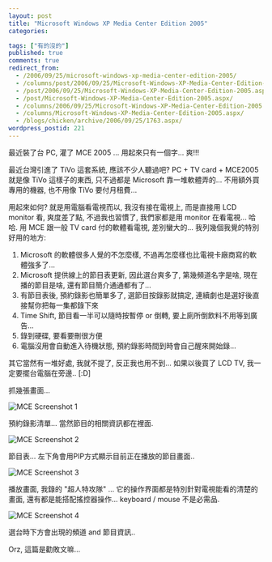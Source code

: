 ```yaml
---
layout: post
title: "Microsoft Windows XP Media Center Edition 2005"
categories:

tags: ["有的沒的"]
published: true
comments: true
redirect_from:
  - /2006/09/25/microsoft-windows-xp-media-center-edition-2005/
  - /columns/post/2006/09/25/Microsoft-Windows-XP-Media-Center-Edition-2005.aspx/
  - /post/2006/09/25/Microsoft-Windows-XP-Media-Center-Edition-2005.aspx/
  - /post/Microsoft-Windows-XP-Media-Center-Edition-2005.aspx/
  - /columns/2006/09/25/Microsoft-Windows-XP-Media-Center-Edition-2005.aspx/
  - /columns/Microsoft-Windows-XP-Media-Center-Edition-2005.aspx/
  - /blogs/chicken/archive/2006/09/25/1763.aspx/
wordpress_postid: 221
---
```


最近裝了台 PC, 灌了 MCE 2005 ... 用起來只有一個字... 爽!!!

最近台灣引進了 TiVo 這套系統, 應該不少人聽過吧? PC + TV card + MCE2005 就是像 TiVo 這樣子的東西, 只不過都是 Microsoft 靠一堆軟體弄的... 不用額外買專用的機器, 也不用像 TiVo 要付月租費...

用起來如何? 就是用電腦看電視而以, 我沒有接在電視上, 而是直接用 LCD monitor 看, 爽度差了點, 不過我也習慣了, 我們家都是用 monitor 在看電視... 哈哈. 用 MCE 跟一般 TV card 付的軟體看電視, 差別蠻大的... 我列幾個我覺的特別好用的地方:

1. Microsoft 的軟體很多人覺的不怎麼樣, 不過再怎麼樣也比電視卡廠商寫的軟體強多了...
2. Microsoft 提供線上的節目表更新, 因此選台爽多了, 第幾頻道名字是啥, 現在播的節目是啥, 還有節目簡介通通都有了...
3. 有節目表後, 預約錄影也簡單多了, 選節目按錄影就搞定, 連續劇也是選好後直接幫你把每一集都錄下來
4. Time Shift, 節目看一半可以隨時按暫停 or 倒轉, 要上廁所倒飲料不用等到廣告...
5. 錄到硬碟, 要看要刪很方便
6. 電腦沒用會自動進入待機狀態, 預約錄影時間到時會自己醒來開始錄...

其它當然有一堆好處, 我就不提了, 反正我也用不到... 如果以後買了 LCD TV, 我一定要擺台電腦在旁邊.. [:D]

抓幾張畫面...

![MCE Screenshot 1](/wp-content/uploads/2006/09/MicrosoftWindowsXPMediaCenterEdition2005_2895/021.png)

預約錄影清單... 當然節目的相關資訊都在裡面.

![MCE Screenshot 2](/wp-content/uploads/2006/09/MicrosoftWindowsXPMediaCenterEdition2005_2895/05.png)

節目表... 左下角會用PIP方式顯示目前正在播放的節目畫面..

![MCE Screenshot 3](/wp-content/uploads/2006/09/MicrosoftWindowsXPMediaCenterEdition2005_2895/03.png)

播放畫面, 我錄的 "超人特攻隊" ... 它的操作界面都是特別針對電視能看的清楚的畫面, 還有都是能搭配搖控器操作... keyboard / mouse 不是必需品.

![MCE Screenshot 4](/wp-content/uploads/2006/09/MicrosoftWindowsXPMediaCenterEdition2005_2895/06.png)

選台時下方會出現的頻道 and 節目資訊..

Orz, 這篇是勸敗文嘛...

